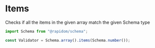 # Items

Checks if all the items in the given array match the given Schema type

```typescript
import Schema from "@rapidom/schema";

const Validator = Schema.array().items(Schema.number());
```


